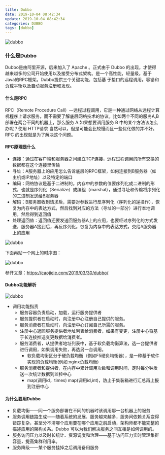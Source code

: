 ```yaml
---
title: Dubbo
date: 2019-10-04 08:42:34
update: 2019-10-04 08:42:34
categories: DUBBO
tags: [dubbo]
---
```


![dubbo](https://volc1612.gitee.io/blog/images/dubbo/dubbo-d.png)

### 什么是Dubbo

Dubbo是由阿里开源，后来加入了 Apache 。正式由于 Dubbo 的出现，才使得越来越多的公司开始使用以及接受分布式架构。是⼀个⾼性能，轻量级，基于Java的RPC框架。Dubbo提供三个关键功能，包括基
于接⼝的远程调⽤，容错和负载平衡以及⾃动服务注册和发现。

<!-- more -->

#### 什么是RPC

RPC（Remote Procedure Call）—远程过程调用，它是一种通过网络从远程计算机程序上请求服务，而不需要了解底层网络技术的协议。比如两个不同的服务A,B部署在两台不同的机器上，那么服务 A 如果想要调用服务 B 中的某个方法该怎么办呢？使用 HTTP请求 当然可以，但是可能会比较慢而且一些优化做的并不好。 RPC 的出现就是为了解决这个问题。

#### RPC原理是什么

  * 连接：通过在客户端和服务器之间建立TCP连接，远程过程调用的所有交换的数据都在这个连接里传输
  * 寻址：A服务器上的应用怎么告诉底层的RPC框架，如何连接到B服务器（如主机或IP地址）以及特定的端口
  * 编码：网络协议是基于二进制的，内存中的参数的值要序列化成二进制的形式，也就是序列化（Serialize）或编组（marshal），通过寻址和传输将序列化的二进制发送给B服务器
  * 解码：B服务器收到请求后，需要对参数进行反序列化（序列化的逆操作），恢复为内存中的表达方式，然后找到对应的方法（寻址的一部分）进行本地调用，然后得到返回值
  * 处理返回值：返回值还要发送回服务器A上的应用，也要经过序列化的方式发送，服务器A接到后，再反序列化，恢复为内存中的表达方式，交给A服务器上的应用

![dubbo](https://volc1612.gitee.io/blog/images/dubbo/dubbo-a.jpg)

下面再贴一个网上的时序图：

![dubbo](https://volc1612.gitee.io/blog/images/dubbo/dubbo-b.jpg)

参开文章：https://caojiele.com/2019/03/30/dubbo/

#### Dubbo功能解析

![dubbo](https://volc1612.gitee.io/blog/images/dubbo/dubbo-c.jpg)

* 调用功能指责
  * 服务容器负责启动，加载，运行服务提供者
  * 服务提供者在启动时，向注册中心注册自己提供的服务。
  * 服务消费者在启动时，向注册中心订阅自己所需的服务。
  * 注册中心返回服务提供者地址列表给消费者，如果有变更，注册中心将基于长连接推送变更数据给消费者。
  * 服务消费者，从提供者地址列表中，基于软负载均衡算法，选一台提供者进行调用，如果调用失败，再选另一台调用。
    * 软负载均衡区分于硬负载均衡（例如F5硬负均衡器），是一种基于软件实现的负载均衡(例如:nginx负载均衡)
  * 服务消费者和提供者，在内存中累计调用次数和调用时间，定时每分钟发送一次统计数据到监控中心
    * map(调用id，times)  map(调用id,int)，防止于集装箱进行汇总再上报到注册中心

#### 为什么要用Dubbo

* 负载均衡——同一个服务部署在不同的机器时该调用那一台机器上的服务
* 服务调用链路生成——随着系统的发展，服务越来越多，服务间依赖关系变得错踪复杂，甚至分不清哪个应用要在哪个应用之前启动，架构师都不能完整的描述应用的架构关系。Dubbo 可以为我们解决服务之间互相是如何调用的。
* 服务访问压力以及时长统计、资源调度和治理——基于访问压力实时管理集群容量，提高集群利用率。
* 服务降级——某个服务挂掉之后调用备用服务